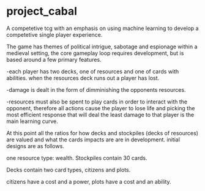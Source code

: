 # project_cabal
A competetive tcg with an emphasis on using machine learning to develop a competetive single player experience.

The game has themes of political intrigue, sabotage and espionage within a medieval setting, the core gameplay loop requires development,
but is based around a few primary features.

-each player has two decks, one of resources and one of cards with abilities. when the resources deck runs out a player has lost.

-damage is dealt in the form of dimminishing the opponents resources.

-resources must also be spent to play cards in order to interact with the opponent, therefore all actions cause the player to lose life and picking the most efficient response that will deal the least damage to that player is the main learning curve.

At this point all the ratios for how decks and stockpiles (decks of resources) are valued and what the cards impacts are are in development. initial designs are as follows.

one resource type: wealth. Stockpiles contain 30 cards.

Decks contain two card types, citizens and plots.

citizens have a cost and a power, plots have a cost and an ability.
